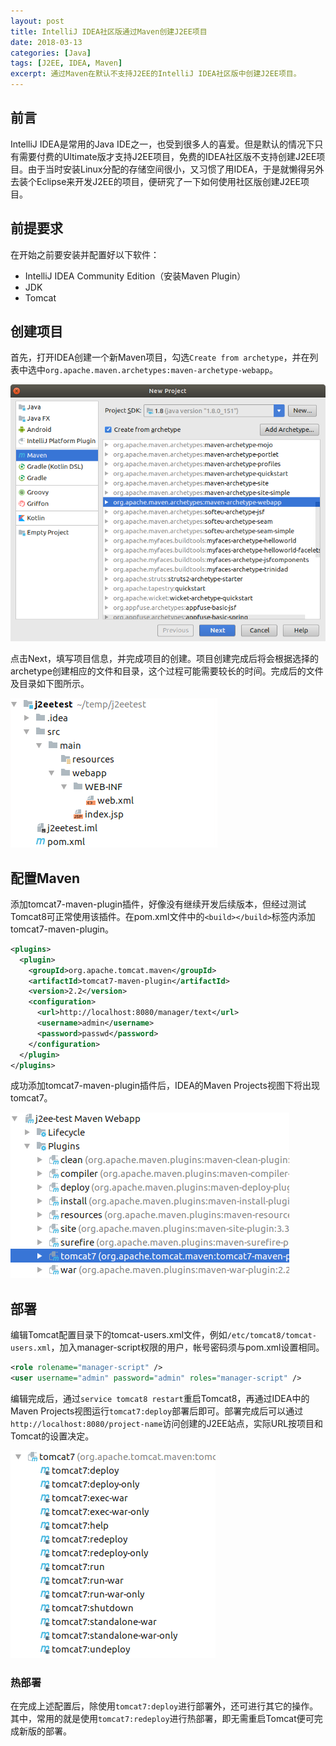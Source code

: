 ```yaml
---
layout: post
title: IntelliJ IDEA社区版通过Maven创建J2EE项目
date: 2018-03-13
categories: [Java]
tags: [J2EE, IDEA, Maven]
excerpt: 通过Maven在默认不支持J2EE的IntelliJ IDEA社区版中创建J2EE项目。
---
```


## 前言

IntelliJ IDEA是常用的Java IDE之一，也受到很多人的喜爱。但是默认的情况下只有需要付费的Ultimate版才支持J2EE项目，免费的IDEA社区版不支持创建J2EE项目。由于当时安装Linux分配的存储空间很小，又习惯了用IDEA，于是就懒得另外去装个Eclipse来开发J2EE的项目，便研究了一下如何使用社区版创建J2EE项目。

## 前提要求

在开始之前要安装并配置好以下软件：

- IntelliJ IDEA Community Edition（安装Maven Plugin）
- JDK
- Tomcat

## 创建项目

首先，打开IDEA创建一个新Maven项目，勾选`Create from archetype`，并在列表中选中`org.apache.maven.archetypes:maven-archetype-webapp`。

![创建Maven项目](/assets/images/java/maven/eb46945a/create-project.png)

点击Next，填写项目信息，并完成项目的创建。项目创建完成后将会根据选择的archetype创建相应的文件和目录，这个过程可能需要较长的时间。完成后的文件及目录如下图所示。

![项目结构](/assets/images/java/maven/eb46945a/project-structure.png)

## 配置Maven

添加tomcat7-maven-plugin插件，好像没有继续开发后续版本，但经过测试Tomcat8可正常使用该插件。在pom.xml文件中的`<build></build>`标签内添加tomcat7-maven-plugin。

```xml
<plugins>
  <plugin>
    <groupId>org.apache.tomcat.maven</groupId>
    <artifactId>tomcat7-maven-plugin</artifactId>
    <version>2.2</version>
    <configuration>
      <url>http://localhost:8080/manager/text</url>
      <username>admin</username>
      <password>passwd</password>
    </configuration>
  </plugin>
</plugins>
```

成功添加tomcat7-maven-plugin插件后，IDEA的Maven Projects视图下将出现tomcat7。

![添加插件](/assets/images/java/maven/eb46945a/maven-projects.png)

## 部署

编辑Tomcat配置目录下的tomcat-users.xml文件，例如`/etc/tomcat8/tomcat-users.xml`，加入manager-script权限的用户，帐号密码须与pom.xml设置相同。

```xml
<role rolename="manager-script" />
<user username="admin" password="admin" roles="manager-script" />
```

编辑完成后，通过`service tomcat8 restart`重启Tomcat8，再通过IDEA中的Maven Projects视图运行`tomcat7:deploy`部署后即可。部署完成后可以通过`http://localhost:8080/project-name`访问创建的J2EE站点，实际URL按项目和Tomcat的设置决定。

![插件命令](/assets/images/java/maven/eb46945a/tomcat-plugin.png)

### 热部署

在完成上述配置后，除使用`tomcat7:deploy`进行部署外，还可进行其它的操作。其中，常用的就是使用`tomcat7:redeploy`进行热部署，即无需重启Tomcat便可完成新版的部署。